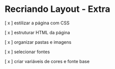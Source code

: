 # Recriando Layout - Extra

[ x ] estilizar a página com CSS

[ x ] estruturar HTML da página

[ x ] organizar pastas e imagens

[ x ] selecionar fontes

[ x ] criar variáveis de cores e fonte base